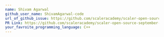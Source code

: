 ```yaml
---
name: Shivam Agarwal
github_user_name: ShivamAgarwal-code
url_of_github_issue: https://github.com/scaleracademy/scaler-open-source-september-challenge/issues/400
PR Link: https://github.com/scaleracademy/scaler-open-source-september-challenge/pull/795
your_favroite_programming_language: C++
---
```


